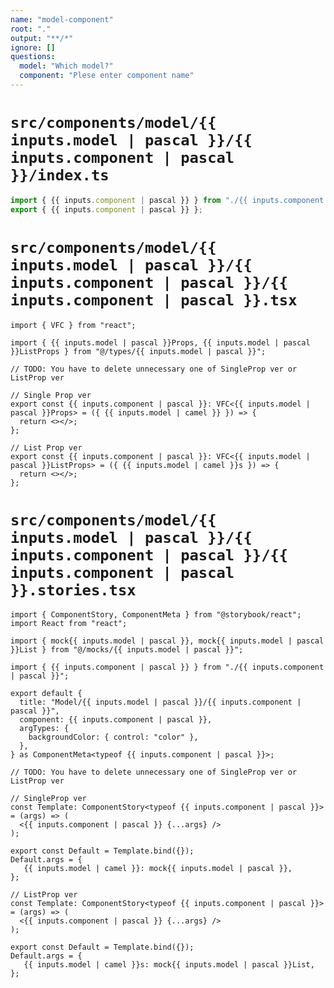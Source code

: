 ```yaml
---
name: "model-component"
root: "."
output: "**/*"
ignore: []
questions:
  model: "Which model?"
  component: "Plese enter component name"
---
```


# `src/components/model/{{ inputs.model | pascal }}/{{ inputs.component | pascal }}/index.ts`

```ts
import { {{ inputs.component | pascal }} } from "./{{ inputs.component | pascal }}";
export { {{ inputs.component | pascal }} };
```

# `src/components/model/{{ inputs.model | pascal }}/{{ inputs.component | pascal }}/{{ inputs.component | pascal }}.tsx`

```tsx
import { VFC } from "react";

import { {{ inputs.model | pascal }}Props, {{ inputs.model | pascal }}ListProps } from "@/types/{{ inputs.model | pascal }}";

// TODO: You have to delete unnecessary one of SingleProp ver or ListProp ver

// Single Prop ver
export const {{ inputs.component | pascal }}: VFC<{{ inputs.model | pascal }}Props> = ({ {{ inputs.model | camel }} }) => {
  return <></>;
};

// List Prop ver
export const {{ inputs.component | pascal }}: VFC<{{ inputs.model | pascal }}ListProps> = ({ {{ inputs.model | camel }}s }) => {
  return <></>;
};
```

# `src/components/model/{{ inputs.model | pascal }}/{{ inputs.component | pascal }}/{{ inputs.component | pascal }}.stories.tsx`

```tsx
import { ComponentStory, ComponentMeta } from "@storybook/react";
import React from "react";

import { mock{{ inputs.model | pascal }}, mock{{ inputs.model | pascal }}List } from "@/mocks/{{ inputs.model | pascal }}";

import { {{ inputs.component | pascal }} } from "./{{ inputs.component | pascal }}";

export default {
  title: "Model/{{ inputs.model | pascal }}/{{ inputs.component | pascal }}",
  component: {{ inputs.component | pascal }},
  argTypes: {
    backgroundColor: { control: "color" },
  },
} as ComponentMeta<typeof {{ inputs.component | pascal }}>;

// TODO: You have to delete unnecessary one of SingleProp ver or ListProp ver

// SingleProp ver
const Template: ComponentStory<typeof {{ inputs.component | pascal }}> = (args) => (
  <{{ inputs.component | pascal }} {...args} />
);

export const Default = Template.bind({});
Default.args = {
   {{ inputs.model | camel }}: mock{{ inputs.model | pascal }},
};

// ListProp ver
const Template: ComponentStory<typeof {{ inputs.component | pascal }}> = (args) => (
  <{{ inputs.component | pascal }} {...args} />
);

export const Default = Template.bind({});
Default.args = {
   {{ inputs.model | camel }}s: mock{{ inputs.model | pascal }}List,
};
```
